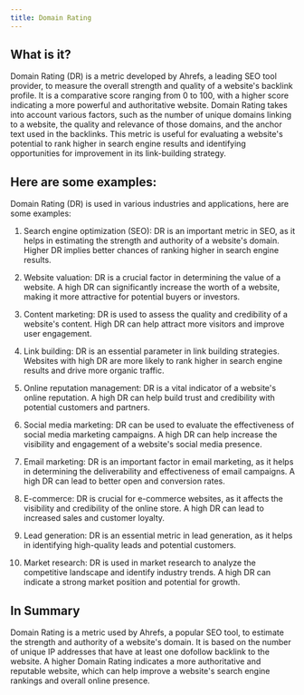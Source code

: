 ```yaml
---
title: Domain Rating
---
```




## What is it?

Domain Rating (DR) is a metric developed by Ahrefs, a leading SEO tool provider, to measure the overall strength and quality of a website's backlink profile. It is a comparative score ranging from 0 to 100, with a higher score indicating a more powerful and authoritative website. Domain Rating takes into account various factors, such as the number of unique domains linking to a website, the quality and relevance of those domains, and the anchor text used in the backlinks. This metric is useful for evaluating a website's potential to rank higher in search engine results and identifying opportunities for improvement in its link-building strategy.

## Here are some examples:

Domain Rating (DR) is used in various industries and applications, here are some examples:

1. Search engine optimization (SEO): DR is an important metric in SEO, as it helps in estimating the strength and authority of a website's domain. Higher DR implies better chances of ranking higher in search engine results.

2. Website valuation: DR is a crucial factor in determining the value of a website. A high DR can significantly increase the worth of a website, making it more attractive for potential buyers or investors.

3. Content marketing: DR is used to assess the quality and credibility of a website's content. High DR can help attract more visitors and improve user engagement.

4. Link building: DR is an essential parameter in link building strategies. Websites with high DR are more likely to rank higher in search engine results and drive more organic traffic.

5. Online reputation management: DR is a vital indicator of a website's online reputation. A high DR can help build trust and credibility with potential customers and partners.

6. Social media marketing: DR can be used to evaluate the effectiveness of social media marketing campaigns. A high DR can help increase the visibility and engagement of a website's social media presence.

7. Email marketing: DR is an important factor in email marketing, as it helps in determining the deliverability and effectiveness of email campaigns. A high DR can lead to better open and conversion rates.

8. E-commerce: DR is crucial for e-commerce websites, as it affects the visibility and credibility of the online store. A high DR can lead to increased sales and customer loyalty.

9. Lead generation: DR is an essential metric in lead generation, as it helps in identifying high-quality leads and potential customers.

10. Market research: DR is used in market research to analyze the competitive landscape and identify industry trends. A high DR can indicate a strong market position and potential for growth.

## In Summary

Domain Rating is a metric used by Ahrefs, a popular SEO tool, to estimate the strength and authority of a website's domain. It is based on the number of unique IP addresses that have at least one dofollow backlink to the website. A higher Domain Rating indicates a more authoritative and reputable website, which can help improve a website's search engine rankings and overall online presence.